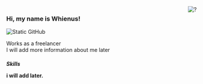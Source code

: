 <img align='right' src="https://github-readme-stats.vercel.app/api?username=whienus&show_icons=true&title_color=163281&text_color=163281&icon_color=000000&bg_color=ffffff&cache_seconds=2300" alt="?">

### Hi, my name is Whienus!

<img src="https://img.shields.io/static/v1?label=Overview&message=whienus&color=163281&style=for-the-badge&logo=GitHub" alt="Static GitHub">

<p>Works as a freelancer<br/>I will add more information about me later</p>
<h4><b><i>Skills</i></b><p><p>i will add later.
